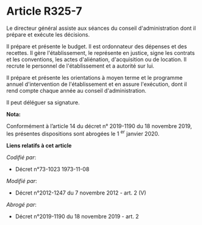 # Article R325-7

Le directeur général assiste aux séances du conseil d'administration dont il prépare et exécute les décisions. 

Il prépare et présente        le budget. Il est ordonnateur des dépenses et des recettes. Il gère l'établissement, le
représente en justice, signe les contrats et les conventions, les actes d'aliénation, d'acquisition ou de location. Il
recrute le personnel de l'établissement et a autorité sur lui. 

Il prépare et présente les orientations à moyen terme et le programme annuel d'intervention de l'établissement et en assure
l'exécution, dont il rend compte chaque année au conseil d'administration. 

Il peut déléguer sa signature.

**Nota:**

Conformément à l’article 14 du décret n° 2019-1190 du 18 novembre 2019, les présentes dispositions sont abrogées le 1
  <sup>er</sup> janvier 2020.

**Liens relatifs à cet article**

_Codifié par_:

  - Décret n°73-1023 1973-11-08

_Modifié par_:

  - Décret n°2012-1247 du 7 novembre 2012 - art. 2 (V)

_Abrogé par_:

  - Décret n°2019-1190 du 18 novembre 2019 - art. 2

